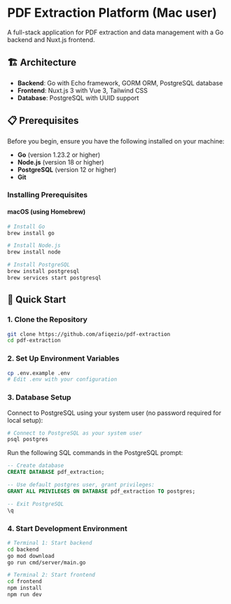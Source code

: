 # PDF Extraction Platform (Mac user)

A full-stack application for PDF extraction and data management with a Go backend and Nuxt.js frontend.

## 🏗️ Architecture

- **Backend**: Go with Echo framework, GORM ORM, PostgreSQL database
- **Frontend**: Nuxt.js 3 with Vue 3, Tailwind CSS
- **Database**: PostgreSQL with UUID support

## 📋 Prerequisites

Before you begin, ensure you have the following installed on your machine:

- **Go** (version 1.23.2 or higher)
- **Node.js** (version 18 or higher)
- **PostgreSQL** (version 12 or higher)
- **Git**

### Installing Prerequisites

#### macOS (using Homebrew)
```bash
# Install Go
brew install go

# Install Node.js
brew install node

# Install PostgreSQL
brew install postgresql
brew services start postgresql
```

## 🚀 Quick Start

### 1. Clone the Repository

```bash
git clone https://github.com/afiqezio/pdf-extraction
cd pdf-extraction
```

### 2. Set Up Environment Variables
```bash
cp .env.example .env
# Edit .env with your configuration
```

### 3. Database Setup

Connect to PostgreSQL using your system user (no password required for local setup):

```bash
# Connect to PostgreSQL as your system user
psql postgres
```

Run the following SQL commands in the PostgreSQL prompt:

```sql
-- Create database
CREATE DATABASE pdf_extraction;

-- Use default postgres user, grant privileges:
GRANT ALL PRIVILEGES ON DATABASE pdf_extraction TO postgres;

-- Exit PostgreSQL
\q
```

### 4. Start Development Environment
```bash
# Terminal 1: Start backend
cd backend
go mod download
go run cmd/server/main.go

# Terminal 2: Start frontend
cd frontend
npm install
npm run dev
```
